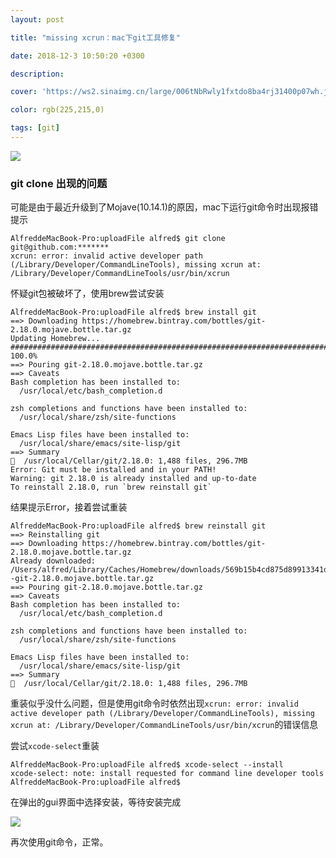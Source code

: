 ```yaml
---
layout: post

title: "missing xcrun：mac下git工具修复"

date: 2018-12-3 10:50:20 +0300

description:  

cover: 'https://ws2.sinaimg.cn/large/006tNbRwly1fxtdo8ba4rj31400p07wh.jpg'

color: rgb(225,215,0)

tags: [git]
---
```


![](https://ws2.sinaimg.cn/large/006tNbRwly1fxtdo8ba4rj31400p07wh.jpg)

### git clone 出现的问题

可能是由于最近升级到了Mojave(10.14.1)的原因，mac下运行git命令时出现报错提示

```shell
AlfreddeMacBook-Pro:uploadFile alfred$ git clone git@github.com:*******
xcrun: error: invalid active developer path (/Library/Developer/CommandLineTools), missing xcrun at: /Library/Developer/CommandLineTools/usr/bin/xcrun
```

怀疑git包被破坏了，使用brew尝试安装

```shell
AlfreddeMacBook-Pro:uploadFile alfred$ brew install git
==> Downloading https://homebrew.bintray.com/bottles/git-2.18.0.mojave.bottle.tar.gz
Updating Homebrew...
######################################################################## 100.0%
==> Pouring git-2.18.0.mojave.bottle.tar.gz
==> Caveats
Bash completion has been installed to:
  /usr/local/etc/bash_completion.d

zsh completions and functions have been installed to:
  /usr/local/share/zsh/site-functions

Emacs Lisp files have been installed to:
  /usr/local/share/emacs/site-lisp/git
==> Summary
🍺  /usr/local/Cellar/git/2.18.0: 1,488 files, 296.7MB
Error: Git must be installed and in your PATH!
Warning: git 2.18.0 is already installed and up-to-date
To reinstall 2.18.0, run `brew reinstall git`
```

结果提示Error，接着尝试重装

```shell
AlfreddeMacBook-Pro:uploadFile alfred$ brew reinstall git
==> Reinstalling git 
==> Downloading https://homebrew.bintray.com/bottles/git-2.18.0.mojave.bottle.tar.gz
Already downloaded: /Users/alfred/Library/Caches/Homebrew/downloads/569b15b4cd875d89913341d8a9a8dd1d07159445dc1734e27539dbb40d121e9e--git-2.18.0.mojave.bottle.tar.gz
==> Pouring git-2.18.0.mojave.bottle.tar.gz
==> Caveats
Bash completion has been installed to:
  /usr/local/etc/bash_completion.d

zsh completions and functions have been installed to:
  /usr/local/share/zsh/site-functions

Emacs Lisp files have been installed to:
  /usr/local/share/emacs/site-lisp/git
==> Summary
🍺  /usr/local/Cellar/git/2.18.0: 1,488 files, 296.7MB
```

重装似乎没什么问题，但是使用git命令时依然出现`xcrun: error: invalid active developer path (/Library/Developer/CommandLineTools), missing xcrun at: /Library/Developer/CommandLineTools/usr/bin/xcrun`的错误信息

尝试`xcode-select`重装

```
AlfreddeMacBook-Pro:uploadFile alfred$ xcode-select --install
xcode-select: note: install requested for command line developer tools
AlfreddeMacBook-Pro:uploadFile alfred$ 
```

在弹出的gui界面中选择安装，等待安装完成

![](https://ws2.sinaimg.cn/large/006tNbRwly1fxtdi1tdf6j30ry078abi.jpg)

再次使用git命令，正常。